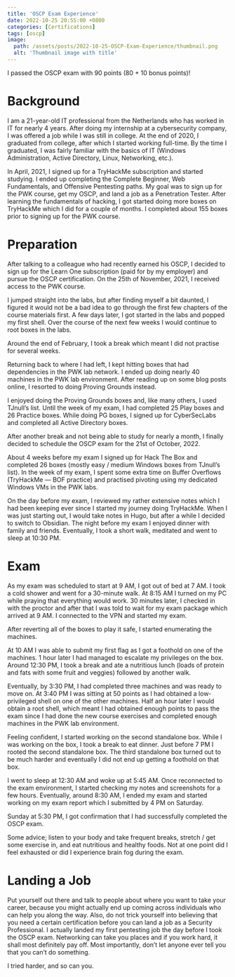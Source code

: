 ```yaml
---
title: 'OSCP Exam Experience'
date: 2022-10-25 20:55:00 +0800
categories: [Certifications]
tags: [oscp]
image:
  path: /assets/posts/2022-10-25-OSCP-Exam-Experience/thumbnail.png
  alt: 'Thumbnail image with title'
---
```


I passed the OSCP exam with 90 points (80 + 10 bonus points)!

# Background

I am a 21-year-old IT professional from the Netherlands who has worked in IT for nearly 4 years. After doing my internship at a cybersecurity company, I was offered a job while I was still in college. At the end of 2020, I graduated from college, after which I started working full-time. By the time I graduated, I was fairly familiar with the basics of IT (Windows Administration, Active Directory, Linux, Networking, etc.).

In April, 2021, I signed up for a TryHackMe subscription and started studying. I ended up completing the Complete Beginner, Web Fundamentals, and Offensive Pentesting paths. My goal was to sign up for the PWK course, get my OSCP, and land a job as a Penetration Tester. After learning the fundamentals of hacking, I got started doing more boxes on TryHackMe which I did for a couple of months. I completed about 155 boxes prior to signing up for the PWK course.

# Preparation

After talking to a colleague who had recently earned his OSCP, I decided to sign up for the Learn One subscription (paid for by my employer) and pursue the OSCP certification. On the 25th of November, 2021, I received access to the PWK course.

I jumped straight into the labs, but after finding myself a bit daunted, I figured it would not be a bad idea to go through the first few chapters of the course materials first. A few days later, I got started in the labs and popped my first shell. Over the course of the next few weeks I would continue to root boxes in the labs.

Around the end of February, I took a break which meant I did not practise for several weeks.

Returning back to where I had left, I kept hitting boxes that had dependencies in the PWK lab network. I ended up doing nearly 40 machines in the PWK lab environment. After reading up on some blog posts online, I resorted to doing Proving Grounds instead.

I enjoyed doing the Proving Grounds boxes and, like many others, I used TJnull’s list. Until the week of my exam, I had completed 25 Play boxes and 26 Practice boxes. While doing PG boxes, I signed up for CyberSecLabs and completed all Active Directory boxes.

After another break and not being able to study for nearly a month, I finally decided to schedule the OSCP exam for the 21st of October, 2022.

About 4 weeks before my exam I signed up for Hack The Box and completed 26 boxes (mostly easy / medium Windows boxes from TJnull’s list). In the week of my exam, I spent some extra time on Buffer Overflows (TryHackMe — BOF practice) and practised pivoting using my dedicated Windows VMs in the PWK labs.

On the day before my exam, I reviewed my rather extensive notes which I had been keeping ever since I started my journey doing TryHackMe. When I was just starting out, I would take notes in Hugo, but after a while I decided to switch to Obsidian. The night before my exam I enjoyed dinner with family and friends. Eventually, I took a short walk, meditated and went to sleep at 10:30 PM.

# Exam

As my exam was scheduled to start at 9 AM, I got out of bed at 7 AM. I took a cold shower and went for a 30-minute walk. At 8:15 AM I turned on my PC while praying that everything would work. 30 minutes later, I checked in with the proctor and after that I was told to wait for my exam package which arrived at 9 AM. I connected to the VPN and started my exam.

After reverting all of the boxes to play it safe, I started enumerating the machines.

At 10 AM I was able to submit my first flag as I got a foothold on one of the machines. 1 hour later I had managed to escalate my privileges on the box. Around 12:30 PM, I took a break and ate a nutritious lunch (loads of protein and fats with some fruit and veggies) followed by another walk.

Eventually, by 3:30 PM, I had completed three machines and was ready to move on. At 3:40 PM I was sitting at 50 points as I had obtained a low-privileged shell on one of the other machines. Half an hour later I would obtain a root shell, which meant I had obtained enough points to pass the exam since I had done the new course exercises and completed enough machines in the PWK lab environment.

Feeling confident, I started working on the second standalone box. While I was working on the box, I took a break to eat dinner. Just before 7 PM I rooted the second standalone box. The third standalone box turned out to be much harder and eventually I did not end up getting a foothold on that box.

I went to sleep at 12:30 AM and woke up at 5:45 AM. Once reconnected to the exam environment, I started checking my notes and screenshots for a few hours. Eventually, around 8:30 AM, I ended my exam and started working on my exam report which I submitted by 4 PM on Saturday.

Sunday at 5:30 PM, I got confirmation that I had successfully completed the OSCP exam.

Some advice; listen to your body and take frequent breaks, stretch / get some exercise in, and eat nutritious and healthy foods. Not at one point did I feel exhausted or did I experience brain fog during the exam.

# Landing a Job

Put yourself out there and talk to people about where you want to take your career, because you might actually end up coming across individuals who can help you along the way. Also, do not trick yourself into believing that you need a certain certification before you can land a job as a Security Professional. I actually landed my first pentesting job the day before I took the OSCP exam. Networking can take you places and if you work hard, it shall most definitely pay off. Most importantly, don’t let anyone ever tell you that you can’t do something.

I tried harder, and so can you.
